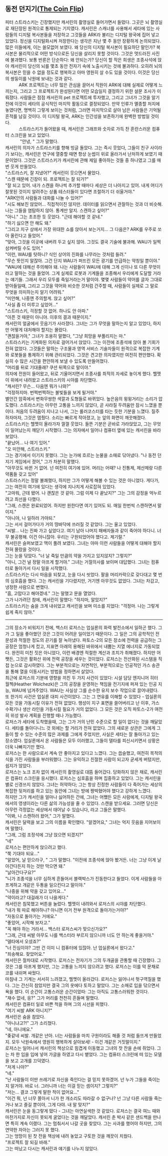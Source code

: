 ## 동전 던지기([The Coin Flip](https://somagame.com/item-4520.html))
피터 스트라스키는 긴장했지만 캐서린의 촬영실로 들어가면서 들떴다. 그곳은 뇌 촬영실로 재단장된 원격으로 통제되는 기지였다. 캐서린은 스캐너를 사용해서 세타에 있는 사람들의 디지털 복사본들을 저장하고 그것들을 ARK라 불리는 디지털 왕국에 집어 넣고 있었다. 정신을 디지털화시켜 저장한다는 생각은 지난 몇 주 동안 장황하게 논의되었다. 많은 이들에게, 이는 쓸모없어 보였다. 왜 당신의 디지털 복사본이 필요하단 말인가? 복사본은 물리적으로 어떤 방식으로든 당신을 살리지 못할 것이다. 그것은 멋드러진 사진에 불과했다. 보통 반론은 단순하다: 왜 안되는가? 당신이 할 작은 희생은 조종사석에 앉아 캐서린이 당신의 뇌를 몇초 동안 전자기 속에 노출시키는 것에 불과하다. 오히려 뇌의 복사본은 믿을 수 없을 정도로 행복하고 아마 영원히 살 수도 있을 것이다. 이것은 당신의 쌍둥이를 낙원에 보내는 것과 같다.  
&nbsp;&nbsp;&nbsp;&nbsp;&nbsp;&nbsp;&nbsp;&nbsp;&nbsp;&nbsp;&nbsp;ARK 프로젝트는 너무 많은 관심을 끌어서 직원이 ARK에 대해 실제로 어떻게 느끼는지, 그리고 그 프로젝트가 완성된다면 어떤 모습일지 결정하기 위한 설문 조사가 이뤄졌다. 사람들은 점점 캐서린의 pet 프로젝트에 투자했고, 그리고 그녀가 그것을 알기전에 이것이 세타의 공식적인 마지막 활동으로 결정되었다. 만약 인류가 멸종할 처지에 놓였다면, 명백히 그렇게 보이는 것처럼, 그러면 마지막으로 살아 남은 사람들은 기억될 흔적를 남길 것이다. 이 디지털 왕국, ARK는 인간성을 보존하기에 완벽한 방법일 것이다.  
&nbsp;&nbsp;&nbsp;&nbsp;&nbsp;&nbsp;&nbsp;&nbsp;&nbsp;&nbsp;&nbsp;스트라스키가 들어왔을 때, 캐서린은 그래프와 숫자로 가득 찬 혼란스러운 컴퓨터 스크린을 보고 있었다.  
&nbsp;&nbsp;&nbsp;&nbsp;&nbsp;&nbsp;&nbsp;&nbsp;&nbsp;&nbsp;&nbsp; "안녕, " 그가 말했다.  
캐서린의 의자가 스트라스키를 향해 빙글 돌았다. 그는 즉시 웃었다, 그들이 친구 사이라기 보다는, 캐서린은 연구에 열중할 때면 항상 눈썹이 위로 올라가서 난처하게 보였기 때문이었다. 그것은 스트라스키가 캐서린에 관해 제일 좋아하는 것들 중 하나였고 그를 매번 웃게 만들었다.  
"스트라스키, 잘 지냈어?" 캐서린이 웃으면서 물었다.  
"스캔 때문에 긴장이 되. 프로젝트는 잘 되가?"  
"잘 되고 있어. 내가 스캔을 하나씩 추가할 때마다 세상은 더 나아지고 있어. 내게 어디가 잘못된 것이지 알려주는 상품 테스터들이 있다면 조절하기 더 쉬울거야."  
"ARK안의 사람들과 대화를 나눌 수 있어?"  
"시도 해보진 않았어... 직접적이진 않지만. 데이터를 읽으면서 관찰하는 것과 더 비슷해. 나는 그들을 염탐하지 않아. 통계만 알지. 스캔하고 싶어?"  
"아니." 그는 초조한 듯 웃었다. "근데 해야할 것 같네."  
"하기 싫으면 안 해도 돼."  
"그리고 지구 상에서 가장 위대한 쇼를 앉아서 보는거지... 그 다음은? ARK를 우주로 쏘아 올린다고 들었어."  
"맞아, 그것을 이곳에 내버려 두고 싶지 않아. 그것도 결국 기술에 불과해. WAU가 일찍 삼켜버릴 수도 있어."  
"이런, WAU를 탓하니? 식인 상어의 진화를 나무라는 것처럼 들려."  
"무슨 뜻인지 알잖아. 그건 단지 WAU가 퍼뜨린 모든 광기를 언급하는 약칭일 뿐이야."  
"WAU에 대해선 주의해야 돼. 나는 사람들이 WAU에 대해 그게 신이나 또 다른 무엇이라고 말하는 것을 들었어. 그게 실제로 로봇과 기계들을 조종해서 우리에게 도달할 거라는 얘기들. 그래서 우리 모두를 죽일거라는거 말이야. 몇몇 사람들이 약어를 글자 그대로 받아들일때, 그리고 그것을 약어와 비슷한 것처럼 간주할 때, 사람들이 실제로 그 말로 무엇을 의미하는지 알기 어려워."  
"미안해, 나중엔 주의할게. 앉고 싶어?"  
"사실 좀 더 미루고 싶었어..."  
"스트라스키, 걱정할 것 없어. 하나도 안 아파."  
"아픈 것 때문이 아니야. 이후의 결과 때문이지."  
캐서린의 얼굴에서 웃음기가 사라졌다. 그녀는 그가 무엇을 말하는지 알고 있었다, 하지만 어떻게 대처해야 할지는 몰랐다.  
"괜찮을거야," 그녀가 조용히 말했다, "그냥 희망을 부풀리지는 마."  
스트라스키는 기계화된 의자로 걸어가서 앉았다. 그는 이전에 조종석에 앉아 볼 기회가 전혀 없었다. 그것들은 말하는 구조물과 영역 서비스 기술자들이 원격으로 복잡한 기계와 로봇들을 통제하기 위해 관리되었다. 그것은 견고한 의자였지만 여전히 편안했다. 확실히 수 많은 시간을 편안하게 보낼 수 있도록 만들어졌다.  
"머리를 뒤로 기대줄래? 쿠션 뒤쪽으로 말이야."  
의자에 전원이 들어왔고, 뒤로 기울어지면서 조종사를 최적의 자세로 놓이게 했다. 헬멧이 위에서 내려왔고 스트라스키의 시야를 차단했다.  
"캐서린? 무슨... 다음엔 뭐가 나와?"  
"걱정하지마. 번쩍번쩍하는 불빛들을 보게 될거야."  
별안간 암흑에서 변화무쌍한 색깔과 도형들로 바뀌었다. 높은음의 윙윙거리는 소리가 압도했다. 스트라스키는 아무런 고통을 느끼지 않았다, 곧 사라질 두려움만 잠시 느꼈을 뿐이다. 처음의 두려움이 지나고 나서, 그는 롤러코스터를 타는 듯한 기분을 느꼈다. 질주하자마자, 그것은 멈췄다. 소리는 빠르게 작아졌고, 눈 앞의 화면이 깨끗해졌다.  
스트라스키는 헬멧이 올라가자 껄껄 웃었다. 들뜬 기분은 곧바로 가라앉았고, 그는 무엇이 일어났는지 깨닫기 시작했다. 그는 의자에서 일어나 컴퓨터 옆에 있는 캐서린을 바라보았다.  
"끝났어... 나 여기 있어."  
"오 미안해, 스트라스키."  
그는 경기에서 이기지 못했다. 그는 눈가에 흐르는 눈물을 소매로 닦아냈다. "나 동전 던지기 게임에서 졌어," 그가 차분히 말했다.  
"아무것도 바뀐 거 없어. 넌 여전히 여기에 있어. 머리는 어때? 나 진통제, 제산제랑 다른 약품들 갖고 있어"  
스트라스키는 정말 불쾌했다, 하지만 그가 어떻게 해볼 수 있는 것은 아니었다. 게다가, 그는 여전히 여기에 있다는 생각에 지나치게 사로잡혀 있었다.  
"고마워, 근데 됐어. 나 괜찮은 것 같아. 그럼 이제 다 끝났지?" 그는 그의 감정을 억누르려고 최선을 다했다.  
"그래, 스캔은 완료되었어. 하지만 원한다면 여기 있어도 되. 매일 한번씩 스캔하면서 말이지."  
"아니야, 나 일하러 가야되."  
그는 서서 걸어가다가 거의 땅바닥에 쓰러질 것 같았다. 그는 울고 있었다.  
"씨발... 나는 진짜 가고 싶었다고. 여기 남아 나머지 패배자들과 같이 죽어야 하다니. 너무 불공평해. 이건 아니잖아. 우리는 구원되었어야 했다고. 제기랄."  
캐서린은 슬퍼보였고 맥이 풀려 보였다. 그녀는 아마 이런 사람들을 어떻게 대해야 할지 전혀 몰랐을 것이다.  
그는 눈을 닦았다. "너 날 죽일 만큼의 약을 가지고 있지않지? 그렇지?"  
"아니, 그건 널 정말 아프게 할거야." 그녀는 거절의사를 보이며 대답했다. 그녀는 컴퓨터로 돌아가서 다시 일을 시작했다.  
스트라스키는 다시 마음을 되찾고, 눈을 다시 씻었다. 팔을 머리카락으로 갖다대고 몇 번의 심호흡을 했다. 그는 캐서린을 기다렸지만, 거기엔 아무것도 없었다. 그녀는 차갑고, 냉정한 사람으로 변했다.  
"흠, 고맙다고 해야겠네." 그는 말했고 문을 열었다.  
그가 나가려던 참에, 캐서린이 말했다: "하지마, 알았지?"  
스트라스키는 숨을 크게 내쉬었고 캐서린을 보며 미소를 지었다: "걱정마. 나는 그렇게 쉽게 죽지 않아."

---

그의 장소가 비워지기 전에, 백스터 로저스는 업실론의 화력 발전소에서 일하곤 했다. 그가 그 일을 좋아했던 것은 그것이 어려운 일이었기 때문이다. 그 일은 그의 공학적인 전문성과 적절한 정도의 끈기를 잘 녹아냈다. 파토스-2의 모든 장소에 전력을 공급하는 그 공장은 엄청나게 컸고, 지표면 아래의 용해된 바위에서 내뿜는 지열 에너지로 가동되었다. 완전히 미친 짓은 아니었다, 이런 배경엔 적절한 계산과 조치가 취해졌다. 하지만 어쨋든, 그것은 활화산 위에 전력 공장을 세우는 것이었다. 로저스는 전산화된 시스템을 직접 눈으로 감시하였다. 그는 부분적으로는 자연적인, 부분적으로는 인공적인 가스 송관을 통해 열을 이동시키는 방법을 정하면서 살았다.  
최근에 로저스의 기분에 영향을 끼친 두 가지 사건이 있었다: 시설 담당 엔지니어 히터 월첵(Heather Wolchezk)은 그의 공장을 운영하는 책임을 전기지에 퍼져 있는 인공 지능, WAU에 넘겨주었다. WAU는 사실상 그를 순수한 유지 보수 작업으로 끌어내렸다. 또 한가지 사건은 업실론 대피 사건이었다. 그는 그 연유를 이해할 수 있었다 - 업실론의 모든 것을 가동시킬 이유가 전혀 없었다. 행성이 지구 표면을 쓸어버리고 난 이후, 가스 수확기나 생산 라인을 가동시킬 필요가 거의 없었다. 그 모든 것은 오직 파토스-2가 여전히 위성 발사 계획을 진행할 때나 가능했다.  
로저스가 세타에 도착했을때, 그는 그가 거의 난민 수준으로 할 일이 없다는 것을 깨달았다. 세타를 돌아다니느 것 외에는 할 거리가 전혀 없었다. 그의 새로운 상관은 그에게 그들이 할 수 있는 수준의 많은 과제를 그에게 주었지만, 사실은 세타는 잘 돌아가고 있는 장소였다. 업실론에서 온 사람들은 모두 이러했고, 그들이 델타를 피신시키면서 상황은 더욱 나빠지기만 했다.  
로저스는 한 사람으로서 계속 안 좋아지고 있다고 느꼈다. 그는 씁슬했고, 여전히 목적의식을 가진 사람들을 부러워했다. 그는 유익하고 친절한 사람이 되고자 굳세게 버텼지만, 쉽지가 않았다.  
로저스는 노크 조차 없이 캐서린의 촬영실로 대뜸 들어갔다. 당화하지 않은 채로, 캐서린은 컴퓨터 스크린을 응시했다. 로저스는 심호흡을 하며 집중하고 있었다. 그는 캐서린을 별로 신경쓰지 않았다. 그녀는 허약하다; 그는 항상 진정한 사람들이 다 죽어가는 세상의 복잡한 뒷처리를 하고 있는 동안에 그녀는 방에 짱박혔어야 했다고 강하게 느꼈다.  
하지만 그가 캐서린을 얼마나 싫어하든 간에, 그녀는 어쨌든 모든 사람에게, 디지털 왕국에서의 영생이라는 다른 삶의 가능성을 줄 수 있었다. 스캔을 받으세요. 그러면 당신은 아무런 걱정없는 세상에서 태어날 수 있습니다, 라고 그들은 말했다.  
"이봐, 나 스캔하러 왔어," 그가 말했다.  
캐서린은 달력을 보고 그의 이름을 확인했다. "알겠어요," 그녀는 억지 웃음을 지어보이며 말했다.  
"그래, 그럼 조정석에 그냥 앉으면 되겠지?"  
"네"  
로저스는 편안하게 앉으려고 했다.  
"쭉 기대야 되요..."  
"알았어, 날 믿으라구, " 그가 말했다. "이전에 조종석에 앉아 봤거든. 너는 그냥 이게 날아간다든지 하는 것만 막으면 돼."  
"날아간다구요?"  
"니가 조종석을 너무 심하게 흔들어서 블랙박스가 진동한다고 들었다. 이게 사람들을 아프게하고 개같은 두통을 일으킨다고 말이야."  
"나중을 위해 약을 갖고 있어요..."  
"약이라고? 대걸래가 더 나을게다."  
캐서린은 침묵했고 버튼을 눌렀다. 헬멧이 내려와서 로저스의 시야를 차단했다.  
"내가 뭐 따로 해야하나? 아니면 이거 전부 원격으로 돌아가는거야?"  
"자동으로 돌아가는 거에요."  
"좋았어, 시작해 보자고."  
"꼭 해야 하는 거라서... 백스터 로저스씨가 맞으신가요?"  
"그래, 근데 씨발 아무도 나를 백스터라 부르지 않으니까 너도 안 하는게 좋을거야."  
"델타에서 오셨죠?"  
"너 진심이야? 그딴 건 이미 니 컴퓨터에 있잖아. 난 업실론에서 왔다고."  
"죄송해요. 찾았어요."  
캐서린은 절차대로 시작했다. 로저스는 전자기가 그의 두개골을 관통할 때 긴장했다. 그것은 그를 아프게 했지만, 그는 고통을 느끼지 않으려고 했다. 로저스는 이를 악 문채로 코를 내쉬며 싸웠다.  
마침내 그 기계는 서서히 느려졌고, 헬멧이 올라갔다. 로저스는 잃어나서 헛구역질을 했다. 그는 간신히 참았지만 결국 그의 옷에다 토하고 말았다. 그는 소매로 입을 닦으면서 욕을 했다. 이 순간이 고통스러운 순간이었따: 그는 아직도 고통스러워한 것이다.  
"재수 없네, 응?" 그가 머리를 천천히 흔들며 말했다.  
캐서린은 컴퓨터 일로 바쁜 척을 하며 그의 시선을 피했다.  
"여기 씨발 ARK 아니지?"  
캐서린은 숨을 참았다.  
"아니냐고?!" 그가 소리쳤다.  
"네, 아니에요."  
"좆같네 씨발. 개같은 년아. 너는 사람들을 마치 구원이라도 해줄 것 처럼 들뜨게 만들었지. 모두 낙원속에서 영원히 행복하게 살아보세! - 이건 개같은 거짓말이지."  
로저스는 일어나서 캐서린의 책상으로 힘겹게 이동했고 그녀의 찻 잔을 손에 쥐었다. 그는 차 한 입을 입에 넣어 가글을 하였고 다시 뱉었다. 그는 컴퓨터 스크린에 떠 있는 모델을 보고 고개를 끄덕였다.  
"저게 나야?"  
"네."  
"난 사람들이 이딴 쓰레기로 자신을 죽인다는 걸 믿지 못하겠어. 넌 누가 그들을 죽이는지 알거야. 바로 너. 그러니까 너는 이걸 믿는 셈이지? 그렇지?"  
"저는... 결코 그렇게 말한 적이 없어요..."  
"이건 뭐, 넌 너무 쫄아서 니가 한 개소리도 따라갈 수 없구나? 넌 그냥 다른 사람들 죽는거나 보고 즐길 뿐이야, 그게 다야. 내 말 맞지?"  
캐서린은 눈을 동그랗게 떴다 - 그녀는 아연실색한 것 같았다. 로저스는 결국 여느 때와 마찬가지로 자신이 못되게 굴었다는 것을 깨달았다. 캐서린 춘 박사 같은 샌드백을 만나면 특히 계속 이랬다. 그는 멈춰서서 나갈 곳을 찾았다. 그는 사과를 했어야 하지만, 그의 연약한 자아는 그러지 못 했다.  
그는 엉망이 된 찻 잔을 책상에 내려 놓았고 구토한 것을 깨끗이 치웠다.  
"프로젝트 잘 되길 바래."  
그는 떠났고 다시는 캐서린과 얘기를 나누지 않았다.





